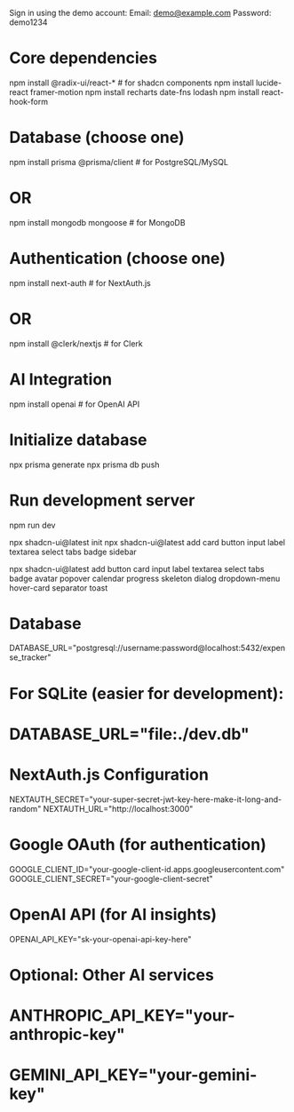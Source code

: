 Sign in using the demo account:
Email: demo@example.com
Password: demo1234

# Core dependencies
npm install @radix-ui/react-* # for shadcn components
npm install lucide-react framer-motion
npm install recharts date-fns lodash
npm install react-hook-form

# Database (choose one)
npm install prisma @prisma/client # for PostgreSQL/MySQL
# OR
npm install mongodb mongoose # for MongoDB

# Authentication (choose one)
npm install next-auth # for NextAuth.js
# OR
npm install @clerk/nextjs # for Clerk

# AI Integration
npm install openai # for OpenAI API

# Initialize database
npx prisma generate
npx prisma db push

# Run development server
npm run dev

npx shadcn-ui@latest init
npx shadcn-ui@latest add card button input label textarea select tabs badge sidebar

npx shadcn-ui@latest add button card input label textarea select tabs badge avatar popover calendar progress skeleton dialog dropdown-menu hover-card separator toast


# Database
DATABASE_URL="postgresql://username:password@localhost:5432/expense_tracker"
# For SQLite (easier for development):
# DATABASE_URL="file:./dev.db"

# NextAuth.js Configuration
NEXTAUTH_SECRET="your-super-secret-jwt-key-here-make-it-long-and-random"
NEXTAUTH_URL="http://localhost:3000"

# Google OAuth (for authentication)
GOOGLE_CLIENT_ID="your-google-client-id.apps.googleusercontent.com"
GOOGLE_CLIENT_SECRET="your-google-client-secret"

# OpenAI API (for AI insights)
OPENAI_API_KEY="sk-your-openai-api-key-here"

# Optional: Other AI services
# ANTHROPIC_API_KEY="your-anthropic-key"
# GEMINI_API_KEY="your-gemini-key"

